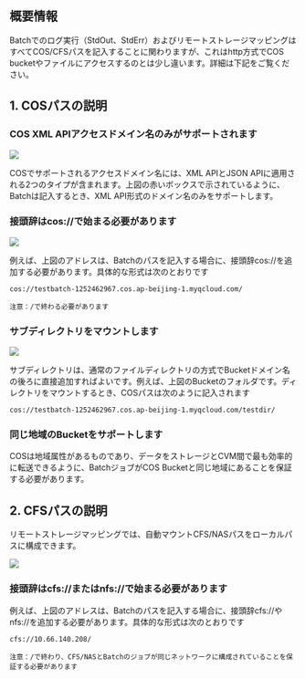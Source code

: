 ## 概要情報

Batchでのログ実行（StdOut、StdErr）およびリモートストレージマッピングはすべてCOS/CFSパスを記入することに関わりますが、これはhttp方式でCOS bucketやファイルにアクセスするのとは少し違います。詳細は下記をご覧ください。

## 1. COSパスの説明

### COS XML APIアクセスドメイン名のみがサポートされます

![](https://mc.qcloudimg.com/static/img/9e0e71c620551fd4271f5e026978d068/1.png)

COSでサポートされるアクセスドメイン名には、XML APIとJSON APIに適用される2つのタイプが含まれます。上図の赤いボックスで示されているように、Batchは記入するとき、XML API形式のドメイン名のみをサポートします。

### 接頭辞はcos://で始まる必要があります

![](https://mc.qcloudimg.com/static/img/9e0e71c620551fd4271f5e026978d068/1.png)

例えば、上図のアドレスは、Batchのパスを記入する場合に、接頭辞cos://を追加する必要があります。具体的な形式は次のとおりです

``` 
cos://testbatch-1252462967.cos.ap-beijing-1.myqcloud.com/ 
```

``注意：/で終わる必要があります``

### サブディレクトリをマウントします

![](https://mc.qcloudimg.com/static/img/5dfebdda44fa0417c03090675a58a099/2.png)

サブディレクトリは、通常のファイルディレクトリの方式でBucketドメイン名の後ろに直接追加すればよいです。例えば、上図のBucketのフォルダです。ディレクトリをマウントするとき、COSパスは次のように記入されます

``` 
cos://testbatch-1252462967.cos.ap-beijing-1.myqcloud.com/testdir/ 
```

### 同じ地域のBucketをサポートします

COSは地域属性があるものであり、データをストレージとCVM間で最も効率的に転送できるように、BatchジョブがCOS Bucketと同じ地域にあることを保証する必要があります。

## 2. CFSパスの説明

リモートストレージマッピングでは、自動マウントCFS/NASパスをローカルパスに構成できます。

![](https://mc.qcloudimg.com/static/img/7721d8b14f775055615d430528008cb9/3.png)

### 接頭辞はcfs://またはnfs://で始まる必要があります

例えば、上図のアドレスは、Batchのパスを記入する場合に、接頭辞cfs://やnfs://を追加する必要があります。具体的な形式は次のとおりです

``` 
cfs://10.66.140.208/ 
```

``注意：/で終わり、CFS/NASとBatchのジョブが同じネットワークに構成されていることを保証する必要があります``








